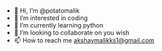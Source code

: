 - 👋 Hi, I’m @potatomalik
- 👀 I’m interested in coding
- 🌱 I’m currently learning python
- 💞️ I’m looking to collaborate on you wish 
- 📫 How to reach me akshaymalikks1@gmail.com

<!---
potatomalik/potatomalik is a ✨ special ✨ repository because its `README.md` (this file) appears on your GitHub profile.
You can click the Preview link to take a look at your changes.
--->
